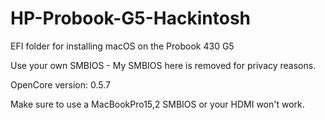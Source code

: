# HP-Probook-G5-Hackintosh
EFI folder for installing macOS on the Probook 430 G5

Use your own SMBIOS - My SMBIOS here is removed for privacy reasons.

OpenCore version: 0.5.7

Make sure to use a MacBookPro15,2 SMBIOS or your HDMI won't work.
